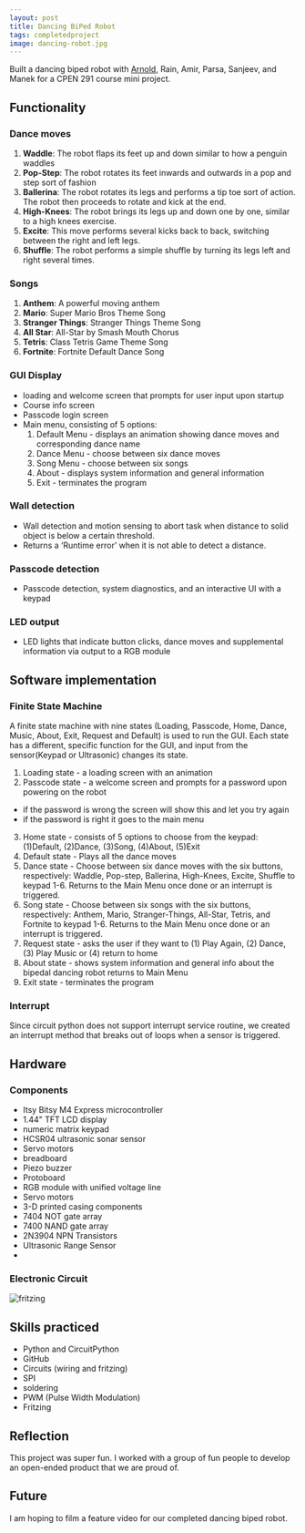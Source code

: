 ```yaml
---
layout: post
title: Dancing BiPed Robot
tags: completedproject
image: dancing-robot.jpg
---
```


Built a dancing biped robot with [Arnold](https://arnoldying.github.io/project/dancing-biped-robot.html), Rain, Amir, Parsa, Sanjeev, and Manek for a CPEN 291 course mini project. 


## Functionality
### Dance moves
1.	**Waddle**: The robot flaps its feet up and down similar to how a penguin waddles
2.	**Pop-Step**: The robot rotates its feet inwards and outwards in a pop and step sort of fashion
3.	**Ballerina**: The robot rotates its legs and performs a tip toe sort of action. The robot then proceeds to rotate and kick at the end.
4.	**High-Knees**: The robot brings its legs up and down one by one, similar to a high knees exercise.
5.	**Excite**: This move performs several kicks back to back, switching between the right and left legs.
6.	**Shuffle**: The robot performs a simple shuffle by turning its legs left and right several times.

### Songs
1.	**Anthem**: A powerful moving anthem
2.	**Mario**: Super Mario Bros Theme Song
3.	**Stranger Things**: Stranger Things Theme Song
4.	**All Star**: All-Star by Smash Mouth Chorus
5.	**Tetris**: Class Tetris Game Theme Song
6.	**Fortnite**: Fortnite Default Dance Song

### GUI Display
- loading and welcome screen that prompts for user input upon startup
- Course info screen
- Passcode login screen
- Main menu, consisting of 5 options:
  1. Default Menu - displays an animation showing dance moves and corresponding dance name
  2. Dance Menu - choose between six dance moves
  3. Song Menu - choose between six songs
  4. About - displays system information and general information
  5. Exit - terminates the program

### Wall detection
- Wall detection and motion sensing to abort task when distance to solid object is below a certain threshold. 
- Returns a ‘Runtime error’ when it is not able to detect a distance. 

### Passcode detection
- Passcode detection, system diagnostics, and an interactive UI with a keypad

### LED output
- LED lights that indicate button clicks, dance moves and supplemental information via output to a RGB module


## Software implementation 
### Finite State Machine
A finite state machine with nine states (Loading, Passcode, Home, Dance, Music, About, Exit, Request and Default) is used to run the GUI. Each state has a different, specific function for the GUI, and input from the sensor(Keypad or Ultrasonic) changes its state.
1. Loading state - a loading screen with an animation
2. Passcode state - a welcome screen and prompts for a password upon powering on the robot
-	if the password is wrong the screen will show this and let you try again
-	if the password is right it goes to the main menu
3. Home state - consists of 5 options to choose from the keypad:
    (1)Default, (2)Dance, (3)Song, (4)About, (5)Exit
4. Default state - Plays all the dance moves
5. Dance state - Choose between six dance moves with the six buttons, respectively: Waddle, Pop-step, Ballerina, High-Knees, Excite, Shuffle to keypad 1-6. Returns to the Main Menu once done or an interrupt is triggered.
6. Song state - Choose between six songs with the six buttons, respectively: Anthem, Mario, Stranger-Things, All-Star, Tetris, and Fortnite to keypad 1-6. Returns to the Main Menu once done or an interrupt is triggered.
7. Request state - asks the user if they want to (1) Play Again, (2) Dance, (3) Play Music or (4) return to home
8. About state - shows system information and general info about the bipedal dancing robot returns to Main Menu
9. Exit state -  terminates the program

### Interrupt
Since circuit python does not support interrupt service routine, we created an interrupt method that breaks out of loops when a sensor is triggered. 


## Hardware
### Components
- Itsy Bitsy M4 Express microcontroller
- 1.44" TFT LCD display
- numeric matrix keypad
- HCSR04 ultrasonic sonar sensor
- Servo motors
- breadboard
- Piezo buzzer
- Protoboard
- RGB module with unified voltage line
- Servo motors
- 3-D printed casing components
- 7404 NOT gate array
- 7400 NAND gate array
- 2N3904 NPN Transistors
- Ultrasonic Range Sensor
- 

### Electronic Circuit
![fritzing](https://github.com/stellaw1/stellaw1.github.io/blob/master/images/projects/dancing-robot-fritzing.jpg?raw=true)


## Skills practiced
- Python and CircuitPython
- GitHub
- Circuits (wiring and fritzing)
- SPI 
- soldering
- PWM (Pulse Width Modulation)
- Fritzing


## Reflection
This project was super fun. I worked with a group of fun people to develop an open-ended product that we are proud of. 


## Future 
I am hoping to film a feature video for our completed dancing biped robot. 
